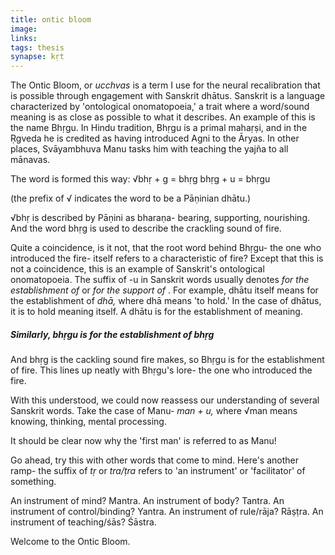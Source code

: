 ```yaml
---
title: ontic bloom
image: 
links:
tags: thesis
synapse: kṛt
---
```


The Ontic Bloom, or *ucchvas* is a term I use for the neural recalibration that is possible through engagement with Sanskrit dhātus. Sanskrit is a language characterized by 'ontological onomatopoeia,' a trait where a word/sound meaning is as close as possible to what it describes. An example of this is the name Bhṛgu. In Hindu tradition, Bhṛgu is a primal mahaṛṣi, and in the Ṛgveda he is credited as having introduced Agni to the Āryas. In other places, Svāyambhuva Manu tasks him with teaching the yajña to all mānavas. 

The word is formed this way:
√bhṛ + g = bhṛg
bhṛg + u = bhṛgu

(the prefix of √ indicates the word to be a Pāṇinian dhātu.)

√bhṛ is described by Pāṇini as bharaṇa- bearing, supporting, nourishing. And the word bhṛg is used to describe the crackling sound of fire. 

Quite a coincidence, is it not, that the root word behind Bhṛgu- the one who introduced the fire- itself refers to a characteristic of fire? Except that this is not a coincidence, this is an example of Sanskrit's ontological onomatopoeia. The suffix of -u in Sanskrit words usually denotes *for the establishment of* or *for the support of* . For example, dhātu itself means for the establishment of *dhā,* where dhā means 'to hold.' In the case of dhātus, it is to hold meaning itself. A dhātu is for the establishment of meaning. 

##### Similarly, bhṛgu is for the establishment of bhṛg

And bhṛg is the cackling sound fire makes, so Bhṛgu is for the establishment of fire. This lines up neatly with Bhṛgu's lore- the one who introduced the fire. 

With this understood, we could now reassess our understanding of several Sanskrit words. Take the case of Manu- *man + u,* where √man means knowing, thinking, mental processing. 

It should be clear now why the 'first man' is referred to as Manu!

Go ahead, try this with other words that come to mind. Here's another ramp- the suffix of *tṛ* or *tra/ṭra* refers to 'an instrument' or 'facilitator' of something. 

An instrument of mind? Mantra.
An instrument of body? Tantra.
An instrument of control/binding? Yantra.
An instrument of rule/rāja? Rāṣṭra. 
An instrument of teaching/śās? Śāstra. 

Welcome to the Ontic Bloom.

